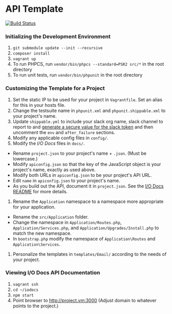 # API Template

[![Build Status](https://travis-ci.org/synapsestudios/api-template.svg?branch=master)](https://travis-ci.org/synapsestudios/api-template)

### Initializing the Development Environment
1. `git submodule update --init --recursive`
1. `composer install`
1. `vagrant up`
1. To run PHPCS, run `vendor/bin/phpcs --standard=PSR2 src/*` in the root directory
1. To run unit tests, run `vendor/bin/phpunit` in the root directory

### Customizing the Template for a Project
1. Set the static IP to be used for your project in `Vagrantfile`. Set an alias for this in your hosts file.
1. Change the testsuite name in `phpunit.xml` and `phpunit.shippable.xml` to your project's name.
1. Update `shippable.yml` to include your slack org name, slack channel to report to and [generate a secure value for the slack token](http://blog.shippable.com/devops-chat-a-simple-way-to-use-slack-notifications-with-shippable) and then uncomment the `env` and `after_failure` sections.
1. Modify any applicable config files in `config/`.
1. Modify the *I/O Docs* files in `docs/`.
 - Rename `project.json` to your project's name + `.json`. (Must be lowercase.)
 - Modify `apiconfig.json` so that the key of the JavaScript object is your project's name, exactly as used above.
 - Modify both URLs in `apiconfig.json` to be your project's API URL.
 - Edit `name` in `apiconfig.json` to your project's name.
 - As you build out the API, document it in `project.json`. See the [I/O Docs README](https://github.com/mashery/iodocs) for more details.
1. Rename the `Application` namespace to a namespace more appropriate for your application.
 - Rename the `src/Application` folder.
 - Change the namespace in `Application/Routes.php`, `Application/Services.php`, and `Application/Upgrades/Install.php` to match the new namespace.
 - In `bootstrap.php` modify the namespace of `Application\Routes` and `Application\Services`.
1. Personalize the templates in `templates/Email/` according to the needs of your project.

### Viewing I/O Docs API Documentation
1. `vagrant ssh`
1. `cd ~/iodocs`
1. `npm start`
1. Point browser to http://project.vm:3000 (Adjust domain to whatever points to the project.)
